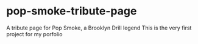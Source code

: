# pop-smoke-tribute-page
A tribute page for Pop Smoke, a Brooklyn Drill legend
This is the very first project for my porfolio
